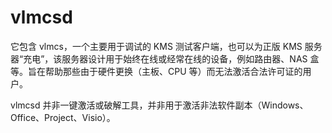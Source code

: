 # vlmcsd

它包含 vlmcs，一个主要用于调试的 KMS 测试客户端，也可以为正版 KMS 服务器“充电”，该服务器设计用于始终在线或经常在线的设备，例如路由器、NAS 盒等。旨在帮助那些由于硬件更换（主板、CPU 等）而无法激活合法许可证的用户。

vlmcsd 并非一键激活或破解工具，并非用于激活非法软件副本（Windows、Office、Project、Visio）。
